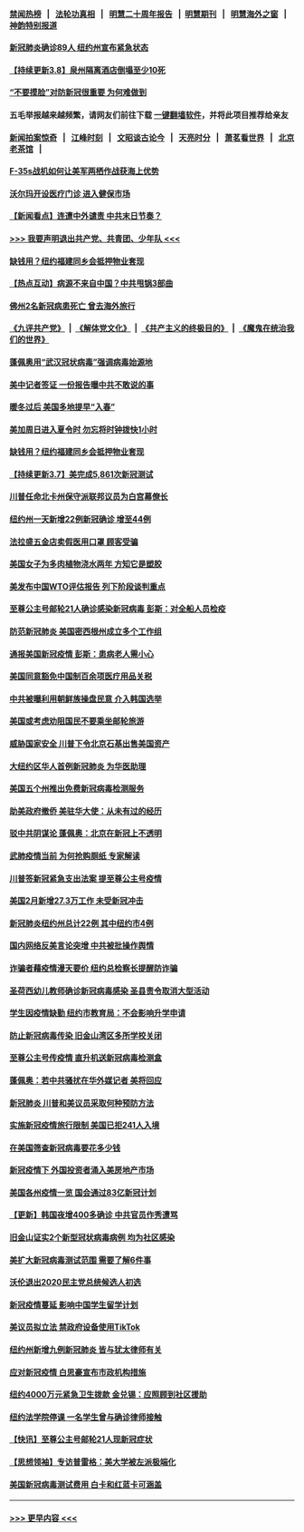 #### [禁闻热榜](热点新闻.md?=0)  &nbsp;&nbsp;|&nbsp;&nbsp; [法轮功真相](https://github.com/gfw-breaker/truth/blob/master/README.md?=0) &nbsp;&nbsp;|&nbsp;&nbsp; [明慧二十周年报告](https://github.com/gfw-breaker/mh-reports/blob/master/README.md?=0) &nbsp;&nbsp;|&nbsp;&nbsp;[明慧期刊](https://github.com/gfw-breaker/mh-qikan) &nbsp;&nbsp;|&nbsp;&nbsp; [明慧海外之窗](https://github.com/gfw-breaker/mh-news/blob/master/README.md?=0) &nbsp;&nbsp;|&nbsp;&nbsp; [神韵特别报道](https://github.com/gfw-breaker/mh-news/blob/master/shenyun.md?=0)
#### [新冠肺炎确诊89人  纽约州宣布紧急状态](../pages/nsc412/n11925077.md?t=03090031) 
#### [【持续更新3.8】泉州隔离酒店倒塌至少10死](../pages/nsc412/n11923562.md?t=03090031) 
#### [“不要摸脸”对防新冠很重要 为何难做到](../pages/nsc412/n11916113.md?t=03090031) 
#### 五毛举报越来越频繁，请网友们前往下载 [一键翻墙软件](https://github.com/gfw-breaker/ssr-accounts)，并将此项目推荐给亲友
#### [新闻拍案惊奇](https://github.com/gfw-breaker/banned-news/blob/master/pages/link4.md) &nbsp;&nbsp;|&nbsp;&nbsp; [江峰时刻](https://github.com/gfw-breaker/banned-news/blob/master/pages/link4.md) &nbsp;&nbsp;|&nbsp;&nbsp; [文昭谈古论今](https://github.com/gfw-breaker/banned-news/blob/master/pages/link4.md) &nbsp;&nbsp;|&nbsp;&nbsp; [天亮时分](https://github.com/gfw-breaker/banned-news/blob/master/pages/link4.md) &nbsp;&nbsp;|&nbsp;&nbsp; [萧茗看世界](https://github.com/gfw-breaker/banned-news/blob/master/pages/link4.md) &nbsp;&nbsp;|&nbsp;&nbsp; [北京老茶馆](https://github.com/gfw-breaker/banned-news/blob/master/pages/link4.md) &nbsp;&nbsp;|&nbsp;&nbsp; 
#### [F-35s战机如何让美军两栖作战获海上优势](../pages/nsc412/n11896520.md?t=03090031) 
#### [沃尔玛开设医疗门诊 进入健保市场](../pages/nsc412/n11923534.md?t=03090031) 
#### [【新闻看点】连遭中外谴责 中共末日节奏？](../pages/nsc412/n11923402.md?t=03090031) 
#### [>>> 我要声明退出共产党、共青团、少年队 <<<](https://github.com/begood0513/goodnews/blob/master/quit/letter.md) 
#### [缺钱用？纽约福建同乡会抵押物业套现](../pages/nsc412/n11923090.md?t=03090031) 
#### [【热点互动】病源不来自中国？中共甩锅3部曲](../pages/nsc412/n11923404.md?t=03090031) 
#### [佛州2名新冠病患死亡 曾去海外旅行](../pages/nsc412/n11923309.md?t=03090031) 
#### [《九评共产党》](https://github.com/begood0513/9ping.md/blob/master/README.md) &nbsp;|&nbsp; [《解体党文化》](../../../../jtdwh.md/blob/master/README.md)  &nbsp;|&nbsp; [《共产主义的终极目的》](../../../../gczydzjmd.md/blob/master/README.md) &nbsp;|&nbsp; [《魔鬼在统治我们的世界》](../../../../mgztzwmdsj.md/blob/master/README.md) 
#### [蓬佩奥用“武汉冠状病毒”强调病毒始源地](../pages/nsc412/n11923252.md?t=03090031) 
#### [美中记者签证 一份报告曝中共不敢说的事](../pages/nsc412/n11923242.md?t=03090031) 
#### [暖冬过后 美国多地提早“入春”](../pages/nsc412/n11923232.md?t=03090031) 
#### [美加周日进入夏令时 勿忘将时钟拨快1小时](../pages/nsc412/n11923222.md?t=03090031) 
#### [缺钱用？纽约福建同乡会抵押物业套现](../pages/nsc412/n11921870.md?t=03090031) 
#### [【持续更新3.7】美完成5,861次新冠测试](../pages/nsc412/n11921647.md?t=03090031) 
#### [川普任命北卡州保守派联邦议员为白宫幕僚长](../pages/nsc412/n11922507.md?t=03090031) 
#### [纽约州一天新增22例新冠确诊  增至44例](../pages/nsc412/n11922043.md?t=03090031) 
#### [法拉盛五金店卖假医用口罩  顾客受骗](../pages/nsc412/n11922036.md?t=03090031) 
#### [美国女子为多肉植物浇水两年 方知它是塑胶](../pages/nsc412/n11921742.md?t=03090031) 
#### [美发布中国WTO评估报告 列下阶段谈判重点](../pages/nsc412/n11921572.md?t=03090031) 
#### [至尊公主号邮轮21人确诊感染新冠病毒   彭斯：对全船人员检疫](../pages/nsc412/n11921909.md?t=03090031) 
#### [防范新冠肺炎 美国密西根州成立多个工作组](../pages/nsc412/n11921740.md?t=03090031) 
#### [通报美国新冠疫情 彭斯：患病老人需小心](../pages/nsc412/n11921714.md?t=03090031) 
#### [美国同意豁免中国制百余项医疗用品关税](../pages/nsc412/n11921400.md?t=03090031) 
#### [中共被曝利用朝鲜族操盘民意 介入韩国选举](../pages/nsc412/n11921006.md?t=03090031) 
#### [美国或考虑劝阻国民不要乘坐邮轮旅游](../pages/nsc412/n11921247.md?t=03090031) 
#### [威胁国家安全 川普下令北京石基出售美国资产](../pages/nsc412/n11921036.md?t=03090031) 
#### [大纽约区华人首例新冠肺炎  为华医助理](../pages/nsc412/n11921110.md?t=03090031) 
#### [美国五个州推出免费新冠病毒检测服务](../pages/nsc412/n11921001.md?t=03090031) 
#### [助美政府撤侨 美驻华大使：从未有过的经历](../pages/nsc412/n11920832.md?t=03090031) 
#### [驳中共阴谋论 蓬佩奥：北京在新冠上不透明](../pages/nsc412/n11920846.md?t=03090031) 
#### [武肺疫情当前 为何抢购厕纸 专家解读](../pages/nsc412/n11920844.md?t=03090031) 
#### [川普签新冠紧急支出法案 提至尊公主号疫情](../pages/nsc412/n11920654.md?t=03090031) 
#### [美国2月新增27.3万工作 未受新冠冲击](../pages/nsc412/n11920460.md?t=03090031) 
#### [新冠肺炎纽约州总计22例  其中纽约市4例](../pages/nsc412/n11919291.md?t=03090031) 
#### [国内网络反美言论突增 中共被批操作舆情](../pages/nsc412/n11919024.md?t=03090031) 
#### [诈骗者藉疫情漫天要价  纽约总检察长提醒防诈骗](../pages/nsc412/n11919284.md?t=03090031) 
#### [圣荷西幼儿教师确诊新冠病毒感染  圣县责令取消大型活动](../pages/nsc412/n11919383.md?t=03090031) 
#### [学生因疫情缺勤  纽约市教育局：不会影响升学申请](../pages/nsc412/n11919278.md?t=03090031) 
#### [防止新冠病毒传染   旧金山湾区多所学校关闭](../pages/nsc412/n11919366.md?t=03090031) 
#### [至尊公主号传疫情  直升机送新冠病毒检测盒](../pages/nsc412/n11919347.md?t=03090031) 
#### [蓬佩奥：若中共骚扰在华外媒记者 美将回应](../pages/nsc412/n11918836.md?t=03090031) 
#### [新冠肺炎 川普和美议员采取何种预防方法](../pages/nsc412/n11918395.md?t=03090031) 
#### [实施新冠疫情旅行限制 美国已拒241人入境](../pages/nsc412/n11918515.md?t=03090031) 
#### [在美国筛查新冠病毒要花多少钱](../pages/nsc412/n11918422.md?t=03090031) 
#### [新冠疫情下 外国投资者涌入美房地产市场](../pages/nsc412/n11918415.md?t=03090031) 
#### [美国各州疫情一览 国会通过83亿新冠计划](../pages/nsc412/n11918191.md?t=03090031) 
#### [【更新】韩国夜增400多确诊 中共官员作秀遭骂](../pages/nsc412/n11890652.md?t=03090031) 
#### [旧金山证实2个新型冠状病毒病例 均为社区感染](../pages/nsc412/n11918219.md?t=03090031) 
#### [美扩大新冠病毒测试范围 需要了解6件事](../pages/nsc412/n11917886.md?t=03090031) 
#### [沃伦退出2020民主党总统候选人初选](../pages/nsc412/n11917882.md?t=03090031) 
#### [新冠疫情蔓延 影响中国学生留学计划](../pages/nsc412/n11917952.md?t=03090031) 
#### [美议员拟立法 禁政府设备使用TikTok](../pages/nsc412/n11917577.md?t=03090031) 
#### [纽约州新增九例新冠肺炎 皆与犹太律师有关](../pages/nsc412/n11916367.md?t=03090031) 
#### [应对新冠疫情 白思豪宣布市政机构措施](../pages/nsc412/n11916356.md?t=03090031) 
#### [纽约4000万元紧急卫生拨款  金兑锡：应照顾到社区援助](../pages/nsc412/n11916337.md?t=03090031) 
#### [纽约法学院停课  一名学生曾与确诊律师接触](../pages/nsc412/n11916340.md?t=03090031) 
#### [【快讯】至尊公主号邮轮21人现新冠症状](../pages/nsc412/n11915968.md?t=03090031) 
#### [【思想领袖】专访普雷格：美大学被左派极端化](../pages/nsc412/n11811116.md?t=03090031) 
#### [美国新冠病毒测试费用 白卡和红蓝卡可涵盖](../pages/nsc412/n11915595.md?t=03090031) 

----
#### [ >>> 更早内容 <<< ](../indexes/nsc412-earlier.md)
